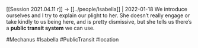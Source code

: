 ---
---

[[Session 2021.04.11 r]] -> [[../people/Isabella]] | 2022-01-18
We introduce ourselves and I try to explain our plight to her. She doesn’t really engage or take kindly to us being here, and is pretty dismissive, but she tells us there’s a **public transit system** we can use.

#Mechanus #Isabella #PublicTransit #location